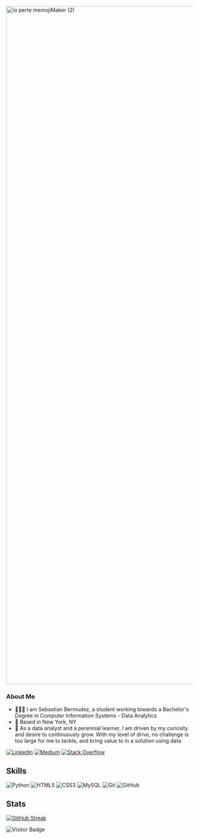 <img align="center" width="1834" alt="io perte memojiMaker (2)" src="https://user-images.githubusercontent.com/124944327/218054795-a56cfbba-ab29-4f89-91d3-f1241bf47466.png">

### About Me

- 👨🏻‍🎓 I am Sebastian Bermudez, a student working towards a Bachelor's Degree in Computer Information Systems - Data Analytics
- 🗽 Based in New York, NY
- 🎯 As a data analyst and a perennial learner, I am driven by my curiosity and desire to continuously grow. With my level of drive, no challenge is too large for me to tackle, and bring value to in a solution using data

[![LinkedIn](https://img.shields.io/badge/linkedin-%230077B5.svg?style=for-the-badge&logo=linkedin&logoColor=white)](https://www.linkedin.com/in/sebastian-bermudez-4b7912248/)
[![Medium](https://img.shields.io/badge/Medium-12100E?style=for-the-badge&logo=medium&logoColor=white)](https://medium.com/@bermudezsebastian99)
[![Stack Overflow](https://img.shields.io/badge/-Stackoverflow-FE7A16?style=for-the-badge&logo=stack-overflow&logoColor=white)](https://stackoverflow.com/users/21191415/sebastian-bermudez)

## Skills

![Python](https://img.shields.io/badge/-Python-black?style=flat-square&logo=Python)
![HTML5](https://img.shields.io/badge/-HTML5-E34F26?style=flat-square&logo=html5&logoColor=white)
![CSS3](https://img.shields.io/badge/-CSS3-1572B6?style=flat-square&logo=css3)
![MySQL](https://img.shields.io/badge/-MySQL-black?style=flat-square&logo=mysql)
![Git](https://img.shields.io/badge/-Git-black?style=flat-square&logo=git)
![GitHub](https://img.shields.io/badge/-GitHub-181717?style=flat-square&logo=github)

## Stats
[![GitHub Streak](http://github-readme-streak-stats.herokuapp.com?user=bash0217&theme=dark&background=1E2126)](https://git.io/streak-stats)

![Visitor Badge](https://visitor-badge.laobi.icu/badge?page_id=bash0217.bash0217)
